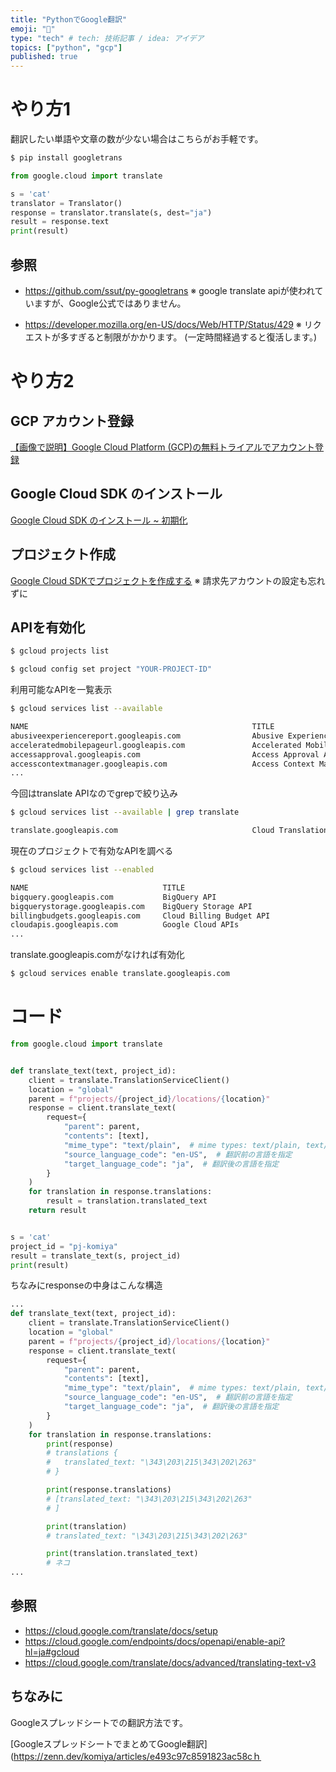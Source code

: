 ```yaml
---
title: "PythonでGoogle翻訳"
emoji: "🦔"
type: "tech" # tech: 技術記事 / idea: アイデア
topics: ["python", "gcp"]
published: true
---
```



# やり方1
翻訳したい単語や文章の数が少ない場合はこちらがお手軽です。

```sh
$ pip install googletrans
```

```py
from google.cloud import translate

s = 'cat'
translator = Translator()
response = translator.translate(s, dest="ja")
result = response.text
print(result)
```

## 参照

* https://github.com/ssut/py-googletrans
※ google translate apiが使われていますが、Google公式ではありません。

* https://developer.mozilla.org/en-US/docs/Web/HTTP/Status/429
※ リクエストが多すぎると制限がかかります。 (一定時間経過すると復活します。)

# やり方2
## GCP アカウント登録
[【画像で説明】Google Cloud Platform (GCP)の無料トライアルでアカウント登録](https://qiita.com/komiya_____/items/14bd06d0866f182ae912)

## Google Cloud SDK のインストール
[Google Cloud SDK のインストール ~ 初期化](https://qiita.com/komiya_____/items/5af0dcc8639fad9fee29)

## プロジェクト作成
[Google Cloud SDKでプロジェクトを作成する](https://qiita.com/komiya_____/items/fb02f38e1886db280d52)
※ 請求先アカウントの設定も忘れずに

## APIを有効化

```sh
$ gcloud projects list

$ gcloud config set project "YOUR-PROJECT-ID"
```

利用可能なAPIを一覧表示
```sh
$ gcloud services list --available

NAME                                                  TITLE
abusiveexperiencereport.googleapis.com                Abusive Experience Report API
acceleratedmobilepageurl.googleapis.com               Accelerated Mobile Pages (AMP) URL API
accessapproval.googleapis.com                         Access Approval API
accesscontextmanager.googleapis.com                   Access Context Manager API
...
```

今回はtranslate APIなのでgrepで絞り込み
```sh
$ gcloud services list --available | grep translate

translate.googleapis.com                              Cloud Translation API
```

現在のプロジェクトで有効なAPIを調べる
```sh
$ gcloud services list --enabled

NAME                              TITLE
bigquery.googleapis.com           BigQuery API
bigquerystorage.googleapis.com    BigQuery Storage API
billingbudgets.googleapis.com     Cloud Billing Budget API
cloudapis.googleapis.com          Google Cloud APIs
...
```

translate.googleapis.comがなければ有効化
```sh
$ gcloud services enable translate.googleapis.com
```

# コード

```py
from google.cloud import translate


def translate_text(text, project_id):
    client = translate.TranslationServiceClient()
    location = "global"
    parent = f"projects/{project_id}/locations/{location}"
    response = client.translate_text(
        request={
            "parent": parent,
            "contents": [text],
            "mime_type": "text/plain",  # mime types: text/plain, text/html
            "source_language_code": "en-US",  # 翻訳前の言語を指定
            "target_language_code": "ja",  # 翻訳後の言語を指定
        }
    )
    for translation in response.translations:
        result = translation.translated_text
    return result


s = 'cat'
project_id = "pj-komiya"
result = translate_text(s, project_id)
print(result)
```

ちなみにresponseの中身はこんな構造

```py
...
def translate_text(text, project_id):
    client = translate.TranslationServiceClient()
    location = "global"
    parent = f"projects/{project_id}/locations/{location}"
    response = client.translate_text(
        request={
            "parent": parent,
            "contents": [text],
            "mime_type": "text/plain",  # mime types: text/plain, text/html
            "source_language_code": "en-US",  # 翻訳前の言語を指定
            "target_language_code": "ja",  # 翻訳後の言語を指定
        }
    )
    for translation in response.translations:
        print(response)
        # translations {
        #   translated_text: "\343\203\215\343\202\263"
        # }

        print(response.translations)
        # [translated_text: "\343\203\215\343\202\263"
        # ]

        print(translation)
        # translated_text: "\343\203\215\343\202\263"

        print(translation.translated_text)
        # ネコ
...
```


## 参照
* https://cloud.google.com/translate/docs/setup
* https://cloud.google.com/endpoints/docs/openapi/enable-api?hl=ja#gcloud
* https://cloud.google.com/translate/docs/advanced/translating-text-v3


## ちなみに
Googleスプレッドシートでの翻訳方法です。

[GoogleスプレッドシートでまとめてGoogle翻訳](https://zenn.dev/komiya/articles/e493c97c8591823ac58cｈ